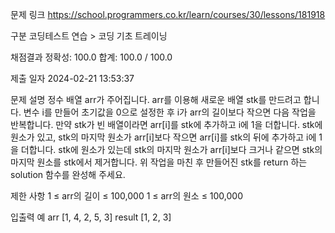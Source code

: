 문제 링크
https://school.programmers.co.kr/learn/courses/30/lessons/181918

구분
코딩테스트 연습 > 코딩 기초 트레이닝

채점결과
정확성: 100.0
합계: 100.0 / 100.0

제출 일자
2024-02-21 13:53:37

문제 설명
정수 배열 arr가 주어집니다. arr를 이용해 새로운 배열 stk를 만드려고 합니다.
변수 i를 만들어 초기값을 0으로 설정한 후 i가 arr의 길이보다 작으면 다음 작업을 반복합니다.
만약 stk가 빈 배열이라면 arr[i]를 stk에 추가하고 i에 1을 더합니다.
stk에 원소가 있고, stk의 마지막 원소가 arr[i]보다 작으면 arr[i]를 stk의 뒤에 추가하고 i에 1을 더합니다.
stk에 원소가 있는데 stk의 마지막 원소가 arr[i]보다 크거나 같으면 stk의 마지막 원소를 stk에서 제거합니다.
위 작업을 마친 후 만들어진 stk를 return 하는 solution 함수를 완성해 주세요.

제한 사항
1 ≤ arr의 길이 ≤ 100,000
1 ≤ arr의 원소 ≤ 100,000

입출력 예
arr	[1, 4, 2, 5, 3]	
result [1, 2, 3]
